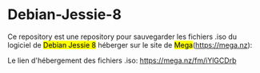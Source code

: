 # Debian-Jessie-8
Ce repository est une repository pour sauvegarder les fichiers .iso du logiciel de <mark>Debian Jessie 8</mark> héberger sur le site de <mark>Mega</mark>(https://mega.nz):

Le lien d'hébergement des fichiers .iso: https://mega.nz/fm/iYlGCDrb
